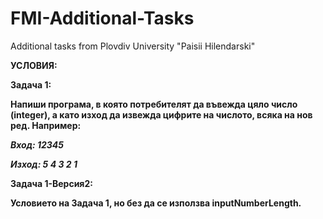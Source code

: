 # FMI-Additional-Tasks
Additional tasks from Plovdiv University "Paisii Hilendarski"
<p>
<b>УСЛОВИЯ:</b>
</p>

</p>
<b>Задача 1:<b>
</p>

<p>
Напиши програма, в която потребителят да въвежда цяло число (integer), а като изход да извежда цифрите на числото, всяка на нов ред. Например:
</p>
  
<p>
<i>Вход: 12345
</p>
<p> 
Изход:
5
4
3
2
1</i>
</p>

<p>
<b>Задача 1-Версия2:</b>
</p>
<p>
Условието на Задача 1, но без да се използва inputNumberLength.
</p>
